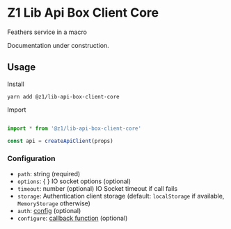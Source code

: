 # Z1 Lib Api Box Client Core

Feathers service in a macro

Documentation under construction.

## Usage

Install

```
yarn add @z1/lib-api-box-client-core
```

Import

```JavaScript

import * from '@z1/lib-api-box-client-core'

const api = createApiClient(props)

```
### Configuration
 * `path`: string (required)
 * `options`: { } IO socket options (optional)
 * `timeout`: number (optional) IO Socket timeout if call fails
 * `storage`: Authentication client storage (default: `localStorage` if available, `MemoryStorage` otherwise)
 * `auth`: [config] (optional)
 * `configure`: [callback function] (optional)


[config]: https://docs.feathersjs.com/api/authentication/client.html#configuration
[callback function]: https://docs.feathersjs.com/api/application.html#configure-callback